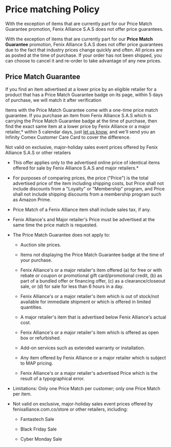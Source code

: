 # Price matching Policy

With the exception of items that are currently part for our Price Match Guarantee promotion, Fenix Alliance S.A.S does not offer price guarantees.

With the exception of items that are currently part for our **Price Match Guarantee** promotion, Fenix Alliance S.A.S does not offer price guarantees due to the fact that industry prices change quickly and often. All prices are as posted at the time of purchase. If your order has not been shipped, you can choose to cancel it and re-order to take advantage of any new prices.

## Price Match Guarantee

If you find an item advertised at a lower price by an eligible retailer for a product that has a Price Match Guarantee badge on its page, within 5 days of purchase, we will match it after verification

Items with the Price Match Guarantee come with a one-time price match guarantee. If you purchase an item from Fenix Alliance S.A.S which is carrying the Price Match Guarantee badge at the time of purchase, then find the exact same item at a lower price by Fenix Alliance or a major retailer,* within 5 calendar days, just [let us know](https://fenix-alliance.com/support), and we'll send you an Infinity Comex Customer Care Card to cover the difference.

Not valid on exclusive, major-holiday sales event prices offered by Fenix Alliance S.A.S or other retailers

-   This offer applies only to the advertised online price of identical items offered for sale by Fenix Alliance S.A.S and major retailers.*

-   For purposes of comparing prices, the price ("Price") is the total advertised price of the item including shipping costs, but Price shall not include discounts from a "Loyalty" or "Membership" program, and Price shall not include shipping discounts from a membership program such as Amazon Prime.

-   Price Match of a Fenix Alliance item shall include sales tax, if any.

-   Fenix Alliance's and Major retailer's Price must be advertised at the same time the price match is requested.

-   The Price Match Guarantee does not apply to:

    -   Auction site prices.

    -   Items not displaying the Price Match Guarantee badge at the time of your purchase.

    -   Fenix Alliance's or a major retailer's item offered (a) for free or with rebate or coupon or promotional gift card/promotional credit, (b) as part of a bundled offer or financing offer, (c) as a clearance/closeout sale, or (d) for sale for less than 6 hours in a day.

    -   Fenix Alliance's or a major retailer's item which is out of stock/not available for immediate shipment or which is offered in limited quantities.

    -   A major retailer's item that is advertised below Fenix Alliance's actual cost.

    -   Fenix Alliance's or a major retailer's item which is offered as open box or refurbished.

    -   Add-on services such as extended warranty or installation.

    -   Any item offered by Fenix Alliance or a major retailer which is subject to MAP pricing.

    -   Fenix Alliance's or a major retailer's advertised Price which is the result of a typographical error.

-   Limitations: Only one Price Match per customer; only one Price Match per item.

-   Not valid on exclusive, major-holiday sales event prices offered by fenixalliance.com.co/store or other retailers, including:

    -   Fantastech Sale

    -   Black Friday Sale

    -   Cyber Monday Sale